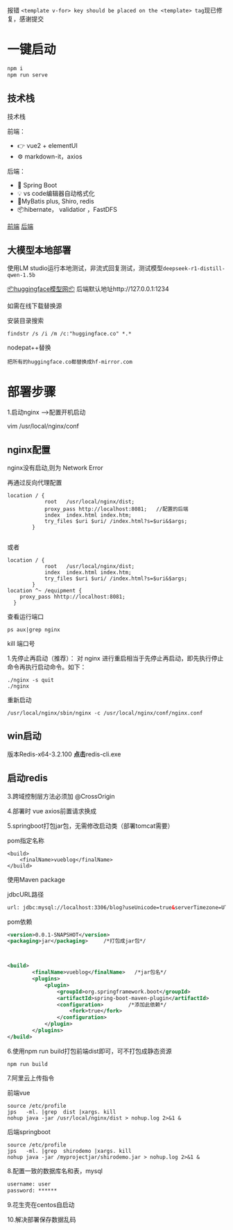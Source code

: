 报错 `<template v-for> key should be placed on the <template> tag`现已修复，感谢提交

# 一键启动

```bash
npm i
npm run serve
```

## 技术栈

技术栈

前端：

- 👉 vue2 + elementUI 
- ⚙️ markdown-it，axios

后端：

- 🔑 Spring Boot
- 💡 vs code编辑器自动格式化
- 🔌MyBatis plus, Shiro, redis
-  📦hibernate， validatior  ，FastDFS

[前端](https://github.com/yanghub/aiModels-blogs/tree/master)     [后端]()

## 大模型本地部署

使用LM studio运行本地测试，非流式回复测试，测试模型`deepseek-r1-distill-qwen-1.5b`

[📦huggingface模型网📦](https://huggingface.co/models)  后端默认地址http://127.0.0.1:1234

如需在线下载替换源

安装目录搜索

```
findstr /s /i /m /c:"huggingface.co" *.*
```

nodepat++替换

```
把所有的huggingface.co都替换成hf-mirror.com
```

## 

# 部署步骤

1.启动nginx   -->配置开机启动

vim /usr/local/nginx/conf

## nginx配置

nginx没有启动,则为   Network Error

再通过反向代理配置

```
location / {
            root   /usr/local/nginx/dist;
			proxy_pass http://localhost:8081;   //配置的后端
            index  index.html index.htm;
			try_files $uri $uri/ /index.html?s=$uri&$args;
        }
        
```

或者

```
location / {
            root   /usr/local/nginx/dist;
            index  index.html index.htm;
			try_files $uri $uri/ /index.html?s=$uri&$args;
        }
location ^~ /equipment {
    proxy_pass hhttp://localhost:8081;
  }
```

查看运行端口

```
ps aux|grep nginx
```

kill  端口号

1.先停止再启动（推荐）：
对 nginx 进行重启相当于先停止再启动，即先执行停止命令再执行启动命令。如下：

```
./nginx -s quit
./nginx
```

重新启动

```
/usr/local/nginx/sbin/nginx -c /usr/local/nginx/conf/nginx.conf
```

## win启动

版本Redis-x64-3.2.100   **点击**redis-cli.exe

## 启动redis

3.跨域控制层方法必须加  @CrossOrigin

4.部署时  vue  axios前置请求换成 

5.springboot打包jar包，无需修改启动类（部署tomcat需要）

pom指定名称

```
<build>
    <finalName>vueblog</finalName>
</build>
```

使用Maven package

jdbcURL路径

```xml
url: jdbc:mysql://localhost:3306/blog?useUnicode=true&serverTimezone=UTC
```

pom依赖

```xml
<version>0.0.1-SNAPSHOT</version>
<packaging>jar</packaging>     /*打包成jar包*/



<build>
        <finalName>vueblog</finalName>   /*jar包名*/
        <plugins>
            <plugin>
                <groupId>org.springframework.boot</groupId>
                <artifactId>spring-boot-maven-plugin</artifactId>
                <configuration>        /*添加此依赖*/
                    <fork>true</fork>
                </configuration>
            </plugin>
        </plugins>
</build>
```

6.使用npm run build打包前端dist即可，可不打包成静态资源

```
npm run build
```

7.阿里云上传指令

前端vue

```
source /etc/profile
jps   -ml. |grep  dist |xargs. kill
nohup java -jar /usr/local/nginx/dist > nohup.log 2>&1 &
```

后端springboot

```
source /etc/profile
jps   -ml. |grep  shirodemo |xargs. kill
nohup java -jar /myprojectjar/shirodemo.jar > nohup.log 2>&1 &
```

8.配置一致的数据库名和表，mysql

```xml
username: user
password: ******
```

9.花生壳在centos自启动

10.解决部署保存数据乱码

